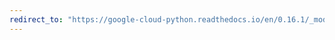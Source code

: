```yaml
---
redirect_to: "https://google-cloud-python.readthedocs.io/en/0.16.1/_modules/gcloud/exceptions.html"
---
```

